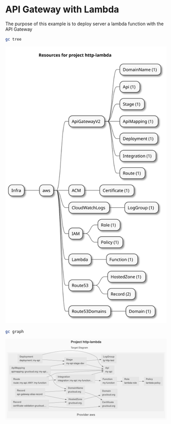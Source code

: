 # API Gateway with Lambda

The purpose of this example is to deploy server a lambda function with the API Gateway

```sh
gc tree
```

![resources-mindmap](./artifacts/resources-mindmap.svg)

```sh
gc graph
```

![diagram-target.svg](./artifacts/diagram-target.svg)
